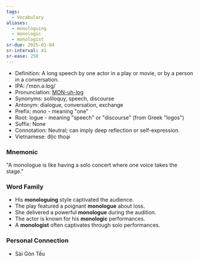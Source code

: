 ```yaml
---
tags:
  - Vocabulary
aliases:
  - monologuing
  - monologic
  - monologist
sr-due: 2025-01-04
sr-interval: 41
sr-ease: 250
---
```

- Definition: A long speech by one actor in a play or movie, or by a person in a conversation.
- IPA: /ˈmɒn.ə.lɒɡ/
- Pronunciation: [MON-uh-log](https://www.google.com/search?q=how+to+pronounce=monologue)
- Synonyms: soliloquy, speech, discourse
- Antonym: dialogue, conversation, exchange
- Prefix: mono - meaning "one"
- Root: logue - meaning "speech" or "discourse" (from Greek "logos")
- Suffix: None
- Connotation: Neutral; can imply deep reflection or self-expression.
- Vietnamese: độc thoại

### Mnemonic
"A monologue is like having a solo concert where one voice takes the stage."

### Word Family
- His **monologuing** style captivated the audience.
- The play featured a poignant **monologue** about loss.
- She delivered a powerful **monologue** during the audition.
- The actor is known for his **monologic** performances.
- A **monologist** often captivates through solo performances.

### Personal Connection

- Sài Gòn Tếu
